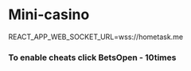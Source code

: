 # Mini-casino

REACT_APP_WEB_SOCKET_URL=wss://hometask.me



### To enable cheats click BetsOpen - 10times
